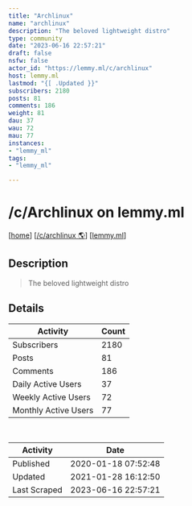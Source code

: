 ```yaml
---
title: "Archlinux" 
name: "archlinux"
description: "The beloved lightweight distro"
type: community
date: "2023-06-16 22:57:21"
draft: false
nsfw: false
actor_id: "https://lemmy.ml/c/archlinux"
host: lemmy.ml
lastmod: "{[ .Updated }}"
subscribers: 2180
posts: 81
comments: 186
weight: 81
dau: 37
wau: 72
mau: 77
instances:
- "lemmy_ml"
tags: 
- "lemmy_ml"

---
```


# /c/Archlinux on lemmy.ml

[[home](/)]
[[/c/archlinux 🌎](https://lemmy.ml/c/archlinux)]
[[lemmy.ml](/instances/lemmy_ml)]


## Description 

<blockquote class="description">
The beloved lightweight distro
</blockquote>


## Details

| Activity | Count  |
|----------------------|---|
| Subscribers          | 2180 |
| Posts                | 81  |
| Comments             | 186  |
| Daily Active Users   | 37  |
| Weekly Active Users  | 72  |
| Monthly Active Users | 77  |

<br>

| Activity | Date |
|----------------------|---|
| Published            | 2020-01-18 07:52:48 |
| Updated              | 2021-01-28 16:12:50 |
| Last Scraped         | 2023-06-16 22:57:21 |
